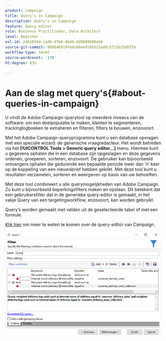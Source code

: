 ```yaml
---
product: campaign
title: Query’s in Campaign
description: Query’s in Campaign
feature: Query-editor
role: Business Practitioner, Data Architect
level: Beginner
exl-id: 2db1034d-cad6-4fb0-8646-dd9099080ab0
source-git-commit: 98d646919fedc66ee9145522ad0c5f15b25dbf2e
workflow-type: tm+mt
source-wordcount: '179'
ht-degree: 83%

---
```


# Aan de slag met query&#39;s{#about-queries-in-campaign}

U vindt de Adobe Campaign-querytool op meerdere niveaus van de software: om een doelpopulatie te maken, klanten te segmenteren, trackinglogboeken te extraheren en filteren, filters te bouwen, enzovoort.

Met het Adobe Campaign-queryprogramma kunt u een database opvragen met een speciale wizard: de generische vraagredacteur. Het wordt betreden via het **[!UICONTROL Tools > Generic query editor...]** menu. Hiermee kunt u gegevens ophalen die in een database zijn opgeslagen en deze gegevens ordenen, groeperen, sorteren, enzovoort. De gebruiker kan bijvoorbeeld ontvangers ophalen die gedurende een bepaalde periode meer dan ‘n’ keer op de koppeling van een nieuwsbrief hebben geklikt. Met deze tool kunt u resultaten verzamelen, sorteren en weergeven op basis van uw behoeften.

Met deze tool combineert u alle querymogelijkheden van Adobe Campaign. Zo kunt u bijvoorbeeld beperkingsfilters maken en opslaan. Dit betekent dat een gebruikersfilter dat in de generieke query-editor is gemaakt, in het vakje Query van een targetingworkflow, enzovoort, kan worden gebruikt.

Query’s worden gemaakt met velden uit de geselecteerde tabel of met een formule.

[Klik hier](../../workflow/using/query.md) om meer te weten te komen over de query-editor van Campaign.

![](assets/query_recipients_4.png)
